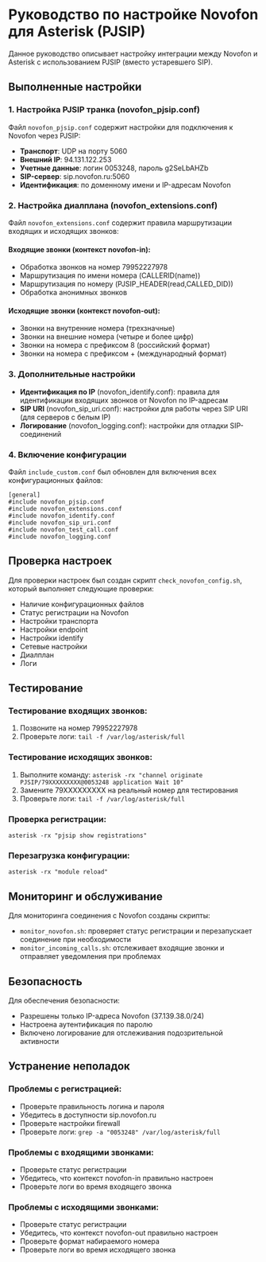 # Руководство по настройке Novofon для Asterisk (PJSIP)

Данное руководство описывает настройку интеграции между Novofon и Asterisk с использованием PJSIP (вместо устаревшего SIP).

## Выполненные настройки

### 1. Настройка PJSIP транка (novofon_pjsip.conf)

Файл `novofon_pjsip.conf` содержит настройки для подключения к Novofon через PJSIP:

- **Транспорт**: UDP на порту 5060
- **Внешний IP**: 94.131.122.253
- **Учетные данные**: логин 0053248, пароль g2SeLbAHZb
- **SIP-сервер**: sip.novofon.ru:5060
- **Идентификация**: по доменному имени и IP-адресам Novofon

### 2. Настройка диалплана (novofon_extensions.conf)

Файл `novofon_extensions.conf` содержит правила маршрутизации входящих и исходящих звонков:

#### Входящие звонки (контекст novofon-in):
- Обработка звонков на номер 79952227978
- Маршрутизация по имени номера (CALLERID(name))
- Маршрутизация по номеру (PJSIP_HEADER(read,CALLED_DID))
- Обработка анонимных звонков

#### Исходящие звонки (контекст novofon-out):
- Звонки на внутренние номера (трехзначные)
- Звонки на внешние номера (четыре и более цифр)
- Звонки на номера с префиксом 8 (российский формат)
- Звонки на номера с префиксом + (международный формат)

### 3. Дополнительные настройки

- **Идентификация по IP** (novofon_identify.conf): правила для идентификации входящих звонков от Novofon по IP-адресам
- **SIP URI** (novofon_sip_uri.conf): настройки для работы через SIP URI (для серверов с белым IP)
- **Логирование** (novofon_logging.conf): настройки для отладки SIP-соединений

### 4. Включение конфигурации

Файл `include_custom.conf` был обновлен для включения всех конфигурационных файлов:
```
[general]
#include novofon_pjsip.conf
#include novofon_extensions.conf
#include novofon_identify.conf
#include novofon_sip_uri.conf
#include novofon_test_call.conf
#include novofon_logging.conf
```

## Проверка настроек

Для проверки настроек был создан скрипт `check_novofon_config.sh`, который выполняет следующие проверки:
- Наличие конфигурационных файлов
- Статус регистрации на Novofon
- Настройки транспорта
- Настройки endpoint
- Настройки identify
- Сетевые настройки
- Диалплан
- Логи

## Тестирование

### Тестирование входящих звонков:
1. Позвоните на номер 79952227978
2. Проверьте логи: `tail -f /var/log/asterisk/full`

### Тестирование исходящих звонков:
1. Выполните команду: `asterisk -rx "channel originate PJSIP/79XXXXXXXXX@0053248 application Wait 10"`
2. Замените 79XXXXXXXXX на реальный номер для тестирования
3. Проверьте логи: `tail -f /var/log/asterisk/full`

### Проверка регистрации:
```
asterisk -rx "pjsip show registrations"
```

### Перезагрузка конфигурации:
```
asterisk -rx "module reload"
```

## Мониторинг и обслуживание

Для мониторинга соединения с Novofon созданы скрипты:
- `monitor_novofon.sh`: проверяет статус регистрации и перезапускает соединение при необходимости
- `monitor_incoming_calls.sh`: отслеживает входящие звонки и отправляет уведомления при проблемах

## Безопасность

Для обеспечения безопасности:
- Разрешены только IP-адреса Novofon (37.139.38.0/24)
- Настроена аутентификация по паролю
- Включено логирование для отслеживания подозрительной активности

## Устранение неполадок

### Проблемы с регистрацией:
- Проверьте правильность логина и пароля
- Убедитесь в доступности sip.novofon.ru
- Проверьте настройки firewall
- Проверьте логи: `grep -a "0053248" /var/log/asterisk/full`

### Проблемы с входящими звонками:
- Проверьте статус регистрации
- Убедитесь, что контекст novofon-in правильно настроен
- Проверьте логи во время входящего звонка

### Проблемы с исходящими звонками:
- Проверьте статус регистрации
- Убедитесь, что контекст novofon-out правильно настроен
- Проверьте формат набираемого номера
- Проверьте логи во время исходящего звонка